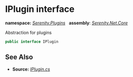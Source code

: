 # IPlugin interface
**namespace:** *[Serenity.Plugins](../README.md#serenity.plugins-namespace)*   **assembly**: *[Serenity.Net.Core](../README.md)*

Abstraction for plugins

```csharp
public interface IPlugin
```

## See Also

* **Source:** *[IPlugin.cs](https://github.com/serenity-is/Serenity/blob/master/src/Serenity.Net.Core/Plugins/IPlugin.cs)*